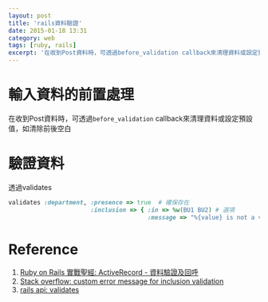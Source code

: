 ```yaml
---
layout: post
title: 'rails資料驗證'
date: 2015-01-18 13:31
category: web
tags: [ruby, rails]
excerpt: '在收到Post資料時，可透過before_validation callback來清理資料或設定預設值'
---
```


# 輸入資料的前置處理
在收到Post資料時，可透過`before_validation` callback來清理資料或設定預設值，如清除前後空白

# 驗證資料
透過validates

~~~ ruby
validates :department, :presence => true  # 確保存在
                       :inclusion => { :in => %w(BU1 BU2) # 選項
                                       :message => "%{value} is not a valid department name"} # 錯誤訊息
~~~

# Reference
1. [Ruby on Rails 實戰聖經: ActiveRecord - 資料驗證及回呼](https://ihower.tw/rails4/activerecord-lifecycle.html)
2. [Stack overflow: custom error message for inclusion validation](http://stackoverflow.com/questions/6894273/custom-error-message-for-inclusion-validation)
3. [rails api: validates](http://api.rubyonrails.org/classes/ActiveModel/Validations/ClassMethods.html#method-i-validates)
